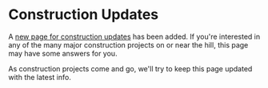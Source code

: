 # Construction Updates


A [new page for construction updates](/construction-updates) has been added. <!--more-->If you're interested in any of the many major construction projects on or near the hill, this page may have some answers for you.

As construction projects come and go, we'll try to keep this page updated with the latest info.

